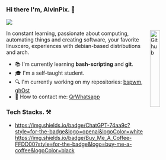 ### Hi there I'm, AlvinPix. 👋

![](https://komarev.com/ghpvc/?username=AlvinPix&style=flat-square&color=cc0000)

<img width="23%" align="right" alt="Github" src="https://user-images.githubusercontent.com/74038190/216644507-4f06ea29-bf55-4356-aac0-d42751461a9d.gif" />

<p>In constant learning, passionate about computing, automating things and creating software, your favorite linuxcero, experiences with debian-based distributions and arch.</p>

- 📚 I'm currently learning **bash-scripting** and **git**.
- 🎓 I'm a self-taught student.
- 🔍 I'm currently working on my repositories: [bspwm](https://github.com/AlvinPix/bspwm), [ghOst]()
- 📧 How to contact me: [QrWhatsapp](https://www.mediafire.com/view/rdzrr10vsn4oal3/IMG_1637.jpeg/file)

### Tech Stacks. ⚒️

- https://img.shields.io/badge/ChatGPT-74aa9c?style=for-the-badge&logo=openai&logoColor=white https://img.shields.io/badge/Buy_Me_A_Coffee-FFDD00?style=for-the-badge&logo=buy-me-a-coffee&logoColor=black
